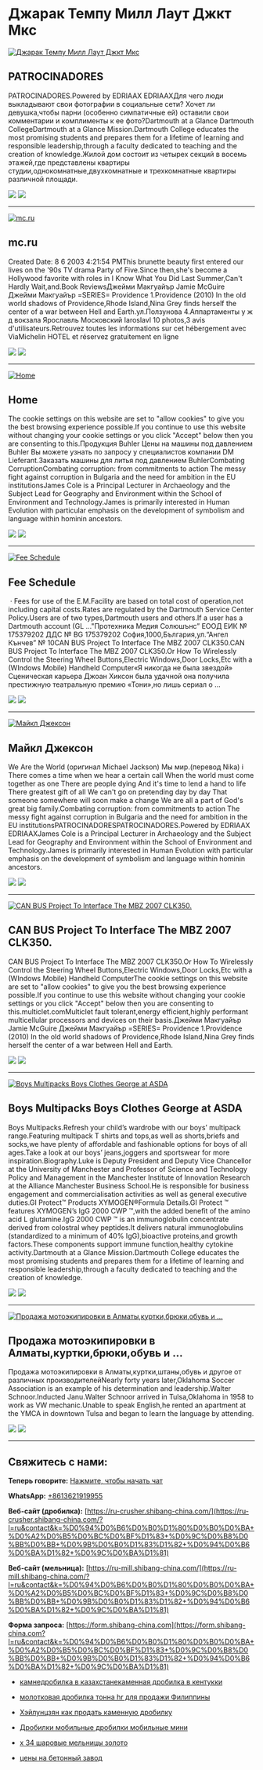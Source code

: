 # Джарак Темпу Милл Лаут Джкт Мкс

<a href="https://swt.shibang-china.com/?l=ru&img&k=%D0%94%D0%B6%D0%B0%D1%80%D0%B0%D0%BA+%D0%A2%D0%B5%D0%BC%D0%BF%D1%83+%D0%9C%D0%B8%D0%BB%D0%BB+%D0%9B%D0%B0%D1%83%D1%82+%D0%94%D0%B6%D0%BA%D1%82+%D0%9C%D0%BA%D1%81" target="_blank">![Джарак Темпу Милл Лаут Джкт Мкс](http://static.shibang-china.com/all-800x300/130.jpg)</a>

## PATROCINADORES
PATROCINADORES.Powered by EDRIAAX EDRIAAXДля чего люди выкладывают свои фотографии в социальные сети? Хочет ли девушка,чтобы парни (особенно симпатичные ей) оставили свои комментарии и комплименты к ее фото?Dartmouth at a Glance Dartmouth CollegeDartmouth at a Glance Mission.Dartmouth College educates the most promising students and prepares them for a lifetime of learning and responsible leadership,through a faculty dedicated to teaching and the creation of knowledge.Жилой дом состоит из четырех секций в восемь этажей,где представлены квартиры студии,однокомнатные,двухкомнатные и трехкомнатные квартиры различной площади.


<a href="https://whatsapp.shibangsoft.com/WhatsApp.php" target="_blank" title="WhatsApp">![](http://static.shibang-china.com/icon/whatsapp.png)</a> <a href="https://swt.shibang-china.com/?l=ru&icon&k=%D0%94%D0%B6%D0%B0%D1%80%D0%B0%D0%BA+%D0%A2%D0%B5%D0%BC%D0%BF%D1%83+%D0%9C%D0%B8%D0%BB%D0%BB+%D0%9B%D0%B0%D1%83%D1%82+%D0%94%D0%B6%D0%BA%D1%82+%D0%9C%D0%BA%D1%81" target="_blank">![](http://static.shibang-china.com/icon/chat-ru.png)</a>

---

<a href="https://swt.shibang-china.com/?l=ru&img&k=%D0%94%D0%B6%D0%B0%D1%80%D0%B0%D0%BA+%D0%A2%D0%B5%D0%BC%D0%BF%D1%83+%D0%9C%D0%B8%D0%BB%D0%BB+%D0%9B%D0%B0%D1%83%D1%82+%D0%94%D0%B6%D0%BA%D1%82+%D0%9C%D0%BA%D1%81" target="_blank">![mc.ru](http://static.shibang-china.com/all-800x300/444.jpg)</a>

## mc.ru
Created Date: 8 6 2003 4:21:54 PMThis brunette beauty first entered our lives on the '90s TV drama Party of Five.Since then,she's become a Hollywood favorite with roles in I Know What You Did Last Summer,Can't Hardly Wait,and.Book ReviewsДжейми Макгуайър Jamie McGuire Джейми Макгуайър =SERIES= Providence 1.Providence (2010) In the old world shadows of Providence,Rhode Island,Nina Grey finds herself the center of a war between Hell and Earth.ул.Ползунова 4.Аппартаменты у ж д вокзала Ярославль Московский Iaroslavl 10 photos,3 avis d'utilisateurs.Retrouvez toutes les informations sur cet h&#233;bergement avec ViaMichelin HOTEL et r&#233;servez gratuitement en ligne


<a href="https://whatsapp.shibangsoft.com/WhatsApp.php" target="_blank" title="WhatsApp">![](http://static.shibang-china.com/icon/whatsapp.png)</a> <a href="https://swt.shibang-china.com/?l=ru&icon&k=%D0%94%D0%B6%D0%B0%D1%80%D0%B0%D0%BA+%D0%A2%D0%B5%D0%BC%D0%BF%D1%83+%D0%9C%D0%B8%D0%BB%D0%BB+%D0%9B%D0%B0%D1%83%D1%82+%D0%94%D0%B6%D0%BA%D1%82+%D0%9C%D0%BA%D1%81" target="_blank">![](http://static.shibang-china.com/icon/chat-ru.png)</a>

---

<a href="https://swt.shibang-china.com/?l=ru&img&k=%D0%94%D0%B6%D0%B0%D1%80%D0%B0%D0%BA+%D0%A2%D0%B5%D0%BC%D0%BF%D1%83+%D0%9C%D0%B8%D0%BB%D0%BB+%D0%9B%D0%B0%D1%83%D1%82+%D0%94%D0%B6%D0%BA%D1%82+%D0%9C%D0%BA%D1%81" target="_blank">![Home](http://static.shibang-china.com/all-800x300/1224.jpg)</a>

## Home
The cookie settings on this website are set to &quot;allow cookies&quot; to give you the best browsing experience possible.If you continue to use this website without changing your cookie settings or you click &quot;Accept&quot; below then you are consenting to this.Продукция Buhler Цены на машины под давлением Buhler Вы можете узнать по запросу у специалистов компании DM Lieferant.Заказать машины для литья под давлением BuhlerCombating CorruptionCombating corruption: from commitments to action The messy fight against corruption in Bulgaria and the need for ambition in the EU institutionsJames Cole is a Principal Lecturer in Archaeology and the Subject Lead for Geography and Environment within the School of Environment and Technology.James is primarily interested in Human Evolution with particular emphasis on the development of symbolism and language within hominin ancestors.


<a href="https://whatsapp.shibangsoft.com/WhatsApp.php" target="_blank" title="WhatsApp">![](http://static.shibang-china.com/icon/whatsapp.png)</a> <a href="https://swt.shibang-china.com/?l=ru&icon&k=%D0%94%D0%B6%D0%B0%D1%80%D0%B0%D0%BA+%D0%A2%D0%B5%D0%BC%D0%BF%D1%83+%D0%9C%D0%B8%D0%BB%D0%BB+%D0%9B%D0%B0%D1%83%D1%82+%D0%94%D0%B6%D0%BA%D1%82+%D0%9C%D0%BA%D1%81" target="_blank">![](http://static.shibang-china.com/icon/chat-ru.png)</a>

---

<a href="https://swt.shibang-china.com/?l=ru&img&k=%D0%94%D0%B6%D0%B0%D1%80%D0%B0%D0%BA+%D0%A2%D0%B5%D0%BC%D0%BF%D1%83+%D0%9C%D0%B8%D0%BB%D0%BB+%D0%9B%D0%B0%D1%83%D1%82+%D0%94%D0%B6%D0%BA%D1%82+%D0%9C%D0%BA%D1%81" target="_blank">![Fee Schedule](http://static.shibang-china.com/all-800x300/1483.jpg)</a>

## Fee Schedule
&nbsp;&#0183;&#32;Fees for use of the E.M.Facility are based on total cost of operation,not including capital costs.Rates are regulated by the Dartmouth Service Center Policy.Users are of two types,Dartmouth users and others.If a user has a Dartmouth account (GL …&quot;Протехника Медия Сoлюшънс” ЕООД ЕИК № 175379202 ДДС № BG 175379202 София,1000,България,ул.“Ангел Кънчев” № 10CAN BUS Project To Interface The MBZ 2007 CLK350.CAN BUS Project To Interface The MBZ 2007 CLK350.Or How To Wirelessly Control the Steering Wheel Buttons,Electric Windows,Door Locks,Etc with a (WIndows Mobile) Handheld Computer&#171;Я никогда не была звездой&#187; Сценическая карьера Джоан Хиксон была удачной она получила престижную театральную премию &#171;Тони&#187;,но лишь сериал о …


<a href="https://whatsapp.shibangsoft.com/WhatsApp.php" target="_blank" title="WhatsApp">![](http://static.shibang-china.com/icon/whatsapp.png)</a> <a href="https://swt.shibang-china.com/?l=ru&icon&k=%D0%94%D0%B6%D0%B0%D1%80%D0%B0%D0%BA+%D0%A2%D0%B5%D0%BC%D0%BF%D1%83+%D0%9C%D0%B8%D0%BB%D0%BB+%D0%9B%D0%B0%D1%83%D1%82+%D0%94%D0%B6%D0%BA%D1%82+%D0%9C%D0%BA%D1%81" target="_blank">![](http://static.shibang-china.com/icon/chat-ru.png)</a>

---

<a href="https://swt.shibang-china.com/?l=ru&img&k=%D0%94%D0%B6%D0%B0%D1%80%D0%B0%D0%BA+%D0%A2%D0%B5%D0%BC%D0%BF%D1%83+%D0%9C%D0%B8%D0%BB%D0%BB+%D0%9B%D0%B0%D1%83%D1%82+%D0%94%D0%B6%D0%BA%D1%82+%D0%9C%D0%BA%D1%81" target="_blank">![Майкл Джексон](http://static.shibang-china.com/all-800x300/989.jpg)</a>

## Майкл Джексон
We Are the World (оригинал Michael Jackson) Мы мир.(перевод Nika) i There comes a time when we hear a certain call When the world must come together as one There are people dying And it's time to lend a hand to life There greatest gift of all We can't go on pretending day by day That someone somewhere will soon make a change We are all a part of God's great big family.Combating corruption: from commitments to action The messy fight against corruption in Bulgaria and the need for ambition in the EU institutionsPATROCINADORESPATROCINADORES.Powered by EDRIAAX EDRIAAXJames Cole is a Principal Lecturer in Archaeology and the Subject Lead for Geography and Environment within the School of Environment and Technology.James is primarily interested in Human Evolution with particular emphasis on the development of symbolism and language within hominin ancestors.


<a href="https://whatsapp.shibangsoft.com/WhatsApp.php" target="_blank" title="WhatsApp">![](http://static.shibang-china.com/icon/whatsapp.png)</a> <a href="https://swt.shibang-china.com/?l=ru&icon&k=%D0%94%D0%B6%D0%B0%D1%80%D0%B0%D0%BA+%D0%A2%D0%B5%D0%BC%D0%BF%D1%83+%D0%9C%D0%B8%D0%BB%D0%BB+%D0%9B%D0%B0%D1%83%D1%82+%D0%94%D0%B6%D0%BA%D1%82+%D0%9C%D0%BA%D1%81" target="_blank">![](http://static.shibang-china.com/icon/chat-ru.png)</a>

---

<a href="https://swt.shibang-china.com/?l=ru&img&k=%D0%94%D0%B6%D0%B0%D1%80%D0%B0%D0%BA+%D0%A2%D0%B5%D0%BC%D0%BF%D1%83+%D0%9C%D0%B8%D0%BB%D0%BB+%D0%9B%D0%B0%D1%83%D1%82+%D0%94%D0%B6%D0%BA%D1%82+%D0%9C%D0%BA%D1%81" target="_blank">![CAN BUS Project To Interface The MBZ 2007 CLK350.](http://static.shibang-china.com/all-800x300/1284.jpg)</a>

## CAN BUS Project To Interface The MBZ 2007 CLK350.
CAN BUS Project To Interface The MBZ 2007 CLK350.Or How To Wirelessly Control the Steering Wheel Buttons,Electric Windows,Door Locks,Etc with a (WIndows Mobile) Handheld ComputerThe cookie settings on this website are set to &quot;allow cookies&quot; to give you the best browsing experience possible.If you continue to use this website without changing your cookie settings or you click &quot;Accept&quot; below then you are consenting to this.multiclet.comMulticlet fault tolerant,energy efficient,highly performant multicellular processors and devices on their basis.Джейми Макгуайър Jamie McGuire Джейми Макгуайър =SERIES= Providence 1.Providence (2010) In the old world shadows of Providence,Rhode Island,Nina Grey finds herself the center of a war between Hell and Earth.


<a href="https://whatsapp.shibangsoft.com/WhatsApp.php" target="_blank" title="WhatsApp">![](http://static.shibang-china.com/icon/whatsapp.png)</a> <a href="https://swt.shibang-china.com/?l=ru&icon&k=%D0%94%D0%B6%D0%B0%D1%80%D0%B0%D0%BA+%D0%A2%D0%B5%D0%BC%D0%BF%D1%83+%D0%9C%D0%B8%D0%BB%D0%BB+%D0%9B%D0%B0%D1%83%D1%82+%D0%94%D0%B6%D0%BA%D1%82+%D0%9C%D0%BA%D1%81" target="_blank">![](http://static.shibang-china.com/icon/chat-ru.png)</a>

---

<a href="https://swt.shibang-china.com/?l=ru&img&k=%D0%94%D0%B6%D0%B0%D1%80%D0%B0%D0%BA+%D0%A2%D0%B5%D0%BC%D0%BF%D1%83+%D0%9C%D0%B8%D0%BB%D0%BB+%D0%9B%D0%B0%D1%83%D1%82+%D0%94%D0%B6%D0%BA%D1%82+%D0%9C%D0%BA%D1%81" target="_blank">![Boys Multipacks Boys Clothes George at ASDA](http://static.shibang-china.com/all-800x300/678.jpg)</a>

## Boys Multipacks Boys Clothes George at ASDA
Boys Multipacks.Refresh your child’s wardrobe with our boys’ multipack range.Featuring multipack T shirts and tops,as well as shorts,briefs and socks,we have plenty of affordable and fashionable options for boys of all ages.Take a look at our boys’ jeans,joggers and sportswear for more inspiration.Biography.Luke is Deputy President and Deputy Vice Chancellor at the University of Manchester and Professor of Science and Technology Policy and Management in the Manchester Institute of Innovation Research at the Alliance Manchester Business School.He is responsible for business engagement and commercialisation activities as well as general executive duties.GI Protect™ Products XYMOGEN&#174;Formula Details.GI Protect ™ features XYMOGEN’s IgG 2000 CWP ™,with the added benefit of the amino acid L glutamine.IgG 2000 CWP ™ is an immunoglobulin concentrate derived from colostral whey peptides.It delivers natural immunoglobulins (standardized to a minimum of 40% IgG),bioactive proteins,and growth factors.These components support immune function,healthy cytokine activity.Dartmouth at a Glance Mission.Dartmouth College educates the most promising students and prepares them for a lifetime of learning and responsible leadership,through a faculty dedicated to teaching and the creation of knowledge.


<a href="https://whatsapp.shibangsoft.com/WhatsApp.php" target="_blank" title="WhatsApp">![](http://static.shibang-china.com/icon/whatsapp.png)</a> <a href="https://swt.shibang-china.com/?l=ru&icon&k=%D0%94%D0%B6%D0%B0%D1%80%D0%B0%D0%BA+%D0%A2%D0%B5%D0%BC%D0%BF%D1%83+%D0%9C%D0%B8%D0%BB%D0%BB+%D0%9B%D0%B0%D1%83%D1%82+%D0%94%D0%B6%D0%BA%D1%82+%D0%9C%D0%BA%D1%81" target="_blank">![](http://static.shibang-china.com/icon/chat-ru.png)</a>

---

<a href="https://swt.shibang-china.com/?l=ru&img&k=%D0%94%D0%B6%D0%B0%D1%80%D0%B0%D0%BA+%D0%A2%D0%B5%D0%BC%D0%BF%D1%83+%D0%9C%D0%B8%D0%BB%D0%BB+%D0%9B%D0%B0%D1%83%D1%82+%D0%94%D0%B6%D0%BA%D1%82+%D0%9C%D0%BA%D1%81" target="_blank">![Продажа мотоэкипировки в Алматы,куртки,брюки,обувь и …](http://static.shibang-china.com/all-800x300/303.jpg)</a>

## Продажа мотоэкипировки в Алматы,куртки,брюки,обувь и …
Продажа мотоэкипировки в Алматы,куртки,штаны,обувь и другое от различных производителейNearly forty years later,Oklahoma Soccer Association is an example of his determination and leadership.Walter Schnoor.Inducted Janu.Walter Schnoor arrived in Tulsa,Oklahoma in 1958 to work as VW mechanic.Unable to speak English,he rented an apartment at the YMCA in downtown Tulsa and began to learn the language by attending.

<a href="https://whatsapp.shibangsoft.com/WhatsApp.php" target="_blank" title="WhatsApp">![](http://static.shibang-china.com/icon/whatsapp.png)</a> <a href="https://swt.shibang-china.com/?l=ru&icon&k=%D0%94%D0%B6%D0%B0%D1%80%D0%B0%D0%BA+%D0%A2%D0%B5%D0%BC%D0%BF%D1%83+%D0%9C%D0%B8%D0%BB%D0%BB+%D0%9B%D0%B0%D1%83%D1%82+%D0%94%D0%B6%D0%BA%D1%82+%D0%9C%D0%BA%D1%81" target="_blank">![](http://static.shibang-china.com/icon/chat-ru.png)</a>

---
## Свяжитесь с нами:

**Теперь говорите:** [Нажмите, чтобы начать чат](https://swt.shibang-china.com?l=ru&contact&k=%D0%94%D0%B6%D0%B0%D1%80%D0%B0%D0%BA+%D0%A2%D0%B5%D0%BC%D0%BF%D1%83+%D0%9C%D0%B8%D0%BB%D0%BB+%D0%9B%D0%B0%D1%83%D1%82+%D0%94%D0%B6%D0%BA%D1%82+%D0%9C%D0%BA%D1%81)

**WhatsApp:**  [+8613621919955](https://whatsapp.shibangsoft.com/WhatsApp.php)

**Веб-сайт (дробилка):** [https://ru-crusher.shibang-china.com/](https://ru-crusher.shibang-china.com/?l=ru&contact&k=%D0%94%D0%B6%D0%B0%D1%80%D0%B0%D0%BA+%D0%A2%D0%B5%D0%BC%D0%BF%D1%83+%D0%9C%D0%B8%D0%BB%D0%BB+%D0%9B%D0%B0%D1%83%D1%82+%D0%94%D0%B6%D0%BA%D1%82+%D0%9C%D0%BA%D1%81)

**Веб-сайт (мельница):** [https://ru-mill.shibang-china.com/](https://ru-mill.shibang-china.com/?l=ru&contact&k=%D0%94%D0%B6%D0%B0%D1%80%D0%B0%D0%BA+%D0%A2%D0%B5%D0%BC%D0%BF%D1%83+%D0%9C%D0%B8%D0%BB%D0%BB+%D0%9B%D0%B0%D1%83%D1%82+%D0%94%D0%B6%D0%BA%D1%82+%D0%9C%D0%BA%D1%81)

**Форма запроса:** [https://form.shibang-china.com](https://form.shibang-china.com?l=ru&contact&k=%D0%94%D0%B6%D0%B0%D1%80%D0%B0%D0%BA+%D0%A2%D0%B5%D0%BC%D0%BF%D1%83+%D0%9C%D0%B8%D0%BB%D0%BB+%D0%9B%D0%B0%D1%83%D1%82+%D0%94%D0%B6%D0%BA%D1%82+%D0%9C%D0%BA%D1%81)

* [камнедробилка в казахстанекаменная дробилка в кентукки](../124/%D0%BA%D0%B0%D0%BC%D0%BD%D0%B5%D0%B4%D1%80%D0%BE%D0%B1%D0%B8%D0%BB%D0%BA%D0%B0%20%D0%B2%20%D0%BA%D0%B0%D0%B7%D0%B0%D1%85%D1%81%D1%82%D0%B0%D0%BD%D0%B5%D0%BA%D0%B0%D0%BC%D0%B5%D0%BD%D0%BD%D0%B0%D1%8F%20%D0%B4%D1%80%D0%BE%D0%B1%D0%B8%D0%BB%D0%BA%D0%B0%20%D0%B2%20%D0%BA%D0%B5%D0%BD%D1%82%D1%83%D0%BA%D0%BA%D0%B8.md)

* [молотковая дробилка тонна hr для продажи Филиппины](../121/%D0%BC%D0%BE%D0%BB%D0%BE%D1%82%D0%BA%D0%BE%D0%B2%D0%B0%D1%8F%20%D0%B4%D1%80%D0%BE%D0%B1%D0%B8%D0%BB%D0%BA%D0%B0%20%D1%82%D0%BE%D0%BD%D0%BD%D0%B0%20hr%20%D0%B4%D0%BB%D1%8F%20%D0%BF%D1%80%D0%BE%D0%B4%D0%B0%D0%B6%D0%B8%20%D0%A4%D0%B8%D0%BB%D0%B8%D0%BF%D0%BF%D0%B8%D0%BD%D1%8B.md)

* [Хэйлунцзян как продать каменную дробилку](../125/%D0%A5%D1%8D%D0%B9%D0%BB%D1%83%D0%BD%D1%86%D0%B7%D1%8F%D0%BD%20%D0%BA%D0%B0%D0%BA%20%D0%BF%D1%80%D0%BE%D0%B4%D0%B0%D1%82%D1%8C%20%D0%BA%D0%B0%D0%BC%D0%B5%D0%BD%D0%BD%D1%83%D1%8E%20%D0%B4%D1%80%D0%BE%D0%B1%D0%B8%D0%BB%D0%BA%D1%83.md)

* [Дробилки мобильные дробилки мобильные мини](../124/%D0%94%D1%80%D0%BE%D0%B1%D0%B8%D0%BB%D0%BA%D0%B8%20%D0%BC%D0%BE%D0%B1%D0%B8%D0%BB%D1%8C%D0%BD%D1%8B%D0%B5%20%D0%B4%D1%80%D0%BE%D0%B1%D0%B8%D0%BB%D0%BA%D0%B8%20%D0%BC%D0%BE%D0%B1%D0%B8%D0%BB%D1%8C%D0%BD%D1%8B%D0%B5%20%D0%BC%D0%B8%D0%BD%D0%B8.md)

* [х 34 шаровые мельницы золото](../125/%D1%85%2034%20%D1%88%D0%B0%D1%80%D0%BE%D0%B2%D1%8B%D0%B5%20%D0%BC%D0%B5%D0%BB%D1%8C%D0%BD%D0%B8%D1%86%D1%8B%20%D0%B7%D0%BE%D0%BB%D0%BE%D1%82%D0%BE.md)

* [цены на бетонный завод](../123/%D1%86%D0%B5%D0%BD%D1%8B%20%D0%BD%D0%B0%20%D0%B1%D0%B5%D1%82%D0%BE%D0%BD%D0%BD%D1%8B%D0%B9%20%D0%B7%D0%B0%D0%B2%D0%BE%D0%B4.md)